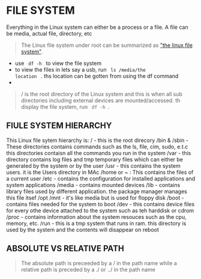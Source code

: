 
# FILE SYSTEM
  Everything in the Linux system can either be a process or a file. A file can be media, actual file, directory, etc
> The Linux file system under root can be summarized as ["the linux file system"](https://prnt.sc/DB1e0mCwTRw4).
  * use <code> df -h </code> to view the file system
  * to view the files in lets say a usb, run <code> ls /media/the location </code> . ths location can be gotten from using the df command
  *   

> / is the root directory of the Linux system and this is when all sub directories including external devices are mounted/accessed. th display the file system, run <code> df -h </code>. 

## FIULE SYSTEM HIERARCHY
  This Linux file sytem hierarchy is:
  / - this is the root direcory
  /bin & /sbin - These directories contains commands such as the ls, file, cim, sudo, e.t.c this directories contaisn all the commands you run in the system
  /var - this directory contains log files and tmp temporary files which can either be generated by the system or by the user
  /usr - this contains the system users. it is the Users directory in MAc
  /home or ~ : This contains the files of a current user
  /etc - contains the configuration for installed applications and system applications
  /media - contains mounted devices
  /lib - contains library files used by different application. the package manager manages this file itsef
  /opt
  /mnt - it's like media but is used for floppy disk
  /boot - contains files needed for the system to boot
  /dev - this contains device files for every othe device attached to the system such as teh harddisk or cdrom
  /proc - contains information about the system resouces such as the cpu, memory, etc.
  /run - this is a tmp system that runs in ram. this directory is used by the system and the contents will disappear on reboot

  ## ABSOLUTE VS RELATIVE PATH
  > The absolute path is preceeded by a / in the path name while a relative path is preceded by a ./ or ../ in the path name

  